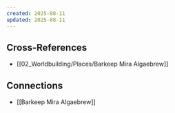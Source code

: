 ```yaml
---
created: 2025-08-11
updated: 2025-08-11
---
```




## Cross-References

- [[02_Worldbuilding/Places/Barkeep Mira Algaebrew]]


## Connections

- [[Barkeep Mira Algaebrew]]
